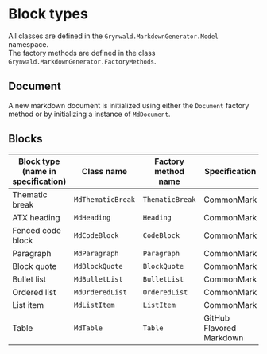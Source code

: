 # Block types

All classes are defined in the `Grynwald.MarkdownGenerator.Model` namespace.  
The factory methods are defined in the class `Grynwald.MarkdownGenerator.FactoryMethods`.

## Document

A new markdown document is initialized using either the `Document` factory
method or by initializing a instance of `MdDocument`.

## Blocks

| Block type (name in specification) | Class name        | Factory method name | Specification            |
| ---------------------------------- | ----------------- | ------------------- | ------------------------ |
| Thematic break                     | `MdThematicBreak` | `ThematicBreak`     | CommonMark               |
| ATX heading                        | `MdHeading`       | `Heading`           | CommonMark               |
| Fenced code block                  | `MdCodeBlock`     | `CodeBlock`         | CommonMark               |
| Paragraph                          | `MdParagraph`     | `Paragraph`         | CommonMark               |
| Block quote                        | `MdBlockQuote`    | `BlockQuote`        | CommonMark               |
| Bullet list                        | `MdBulletList`    | `BulletList`        | CommonMark               |
| Ordered list                       | `MdOrderedList`   | `OrderedList`       | CommonMark               |
| List item                          | `MdListItem`      | `ListItem`          | CommonMark               |
| Table                              | `MdTable`         | `Table`             | GitHub Flavored Markdown |